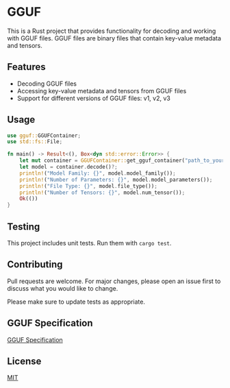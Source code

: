 # GGUF

This is a Rust project that provides functionality for decoding and working with GGUF files. GGUF files are binary files that contain key-value metadata and tensors.

## Features

- Decoding GGUF files
- Accessing key-value metadata and tensors from GGUF files
- Support for different versions of GGUF files: v1, v2, v3

## Usage

```rust
use gguf::GGUFContainer;
use std::fs::File;

fn main() -> Result<(), Box<dyn std::error::Error>> {
    let mut container = GGUFContainer::get_gguf_container("path_to_your_file")?;
    let model = container.decode()?;
    println!("Model Family: {}", model.model_family());
    println!("Number of Parameters: {}", model.model_parameters());
    println!("File Type: {}", model.file_type());
    println!("Number of Tensors: {}", model.num_tensor());
    Ok(())
}
```

## Testing

This project includes unit tests. Run them with `cargo test`.

## Contributing

Pull requests are welcome. For major changes, please open an issue first to discuss what you would like to change.

Please make sure to update tests as appropriate.

## GGUF Specification

[GGUF Specification](https://github.com/ggerganov/ggml/blob/master/docs/gguf.md)

## License

[MIT](https://choosealicense.com/licenses/mit/)
